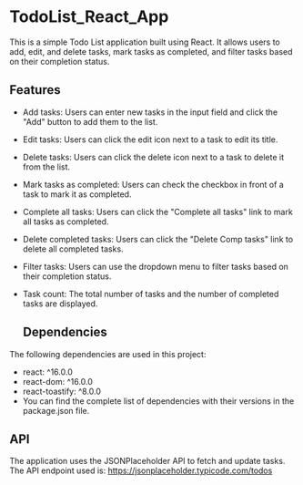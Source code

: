 # TodoList_React_App

This is a simple Todo List application built using React. It allows users to add, edit, and delete tasks, mark tasks as completed, and filter tasks based on their completion status.

## Features
- Add tasks: Users can enter new tasks in the input field and click the "Add" button to add them to the list.
- Edit tasks: Users can click the edit icon next to a task to edit its title.
- Delete tasks: Users can click the delete icon next to a task to delete it from the list.
- Mark tasks as completed: Users can check the checkbox in front of a task to mark it as completed.
- Complete all tasks: Users can click the "Complete all tasks" link to mark all tasks as completed.
- Delete completed tasks: Users can click the "Delete Comp tasks" link to delete all completed tasks.
- Filter tasks: Users can use the dropdown menu to filter tasks based on their completion status.
- Task count: The total number of tasks and the number of completed tasks are displayed.

  ## Dependencies
  
The following dependencies are used in this project:

- react: ^16.0.0
- react-dom: ^16.0.0
- react-toastify: ^8.0.0
- You can find the complete list of dependencies with their versions in the package.json file.

## API

The application uses the JSONPlaceholder API to fetch and update tasks. The API endpoint used is: https://jsonplaceholder.typicode.com/todos

